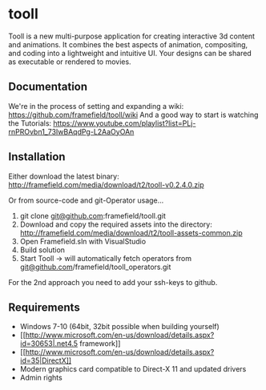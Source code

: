 # tooll

Tooll is a new multi-purpose application for creating interactive 3d content and animations. It combines the best aspects of animation, compositing, and coding into a lightweight and intuitive UI. Your designs can be shared as executable or rendered to movies.

Documentation
--------------
We're in the process of setting and expanding a wiki: https://github.com/framefield/tooll/wiki
And a good way to start is watching the Tutorials: https://www.youtube.com/playlist?list=PLj-rnPROvbn1_73IwBAqdPg-L2AaOyOAn


Installation
-------------
Either download the latest binary: http://framefield.com/media/download/t2/tooll-v0.2.4.0.zip

Or from source-code and git-Operator usage...

1. git clone git@github.com:framefield/tooll.git
2. Download and copy the required assets into the directory: http://framefield.com/media/download/t2/tooll-assets-common.zip
3. Open Framefield.sln with VisualStudio
4. Build solution
5. Start Tooll -> will automatically fetch operators from git@github.com/framefield/tooll_operators.git

For the 2nd approach you need to add your ssh-keys to github. 

Requirements
------------
- Windows 7-10 (64bit, 32bit possible when building yourself)
- [[http://www.microsoft.com/en-us/download/details.aspx?id=30653|.net4.5 framework]]
- [[http://www.microsoft.com/en-us/download/details.aspx?id=35|DirectX]]
- Modern graphics card compatible to Direct-X 11 and updated drivers
- Admin rights
